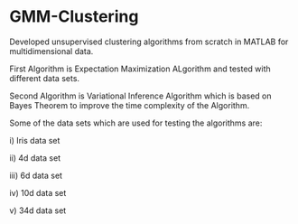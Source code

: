 # GMM-Clustering
Developed unsupervised clustering algorithms from scratch in MATLAB for multidimensional data.

First Algorithm is Expectation Maximization ALgorithm and tested with different data sets. 

Second Algorithm is Variational Inference Algorithm which is based on Bayes Theorem to improve the time complexity of the Algorithm.

Some of the data sets which are used for testing the algorithms are:

i)    Iris data set

ii)   4d data set

iii)  6d data set

iv)   10d data set

v)    34d data set

